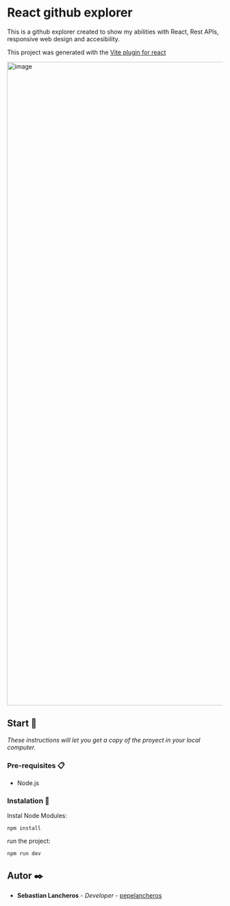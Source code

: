 # React github explorer

This is a github explorer created to show my abilities with React, Rest APIs, responsive web design and accesibility.

This project was generated with the [Vite plugin for react](https://github.com/vitejs/vite-plugin-react)

<img width="1499" alt="image" src="https://github.com/user-attachments/assets/77764495-7059-4c93-8bf3-548979b2c434">


## Start 🚀

_These instructions will let you get a copy of the proyect in your local computer._


### Pre-requisites 📋

* Node.js

### Instalation 🔧

Instal Node Modules:

```
npm install
```

run the project:

```
npm run dev
```

## Autor ✒️

* **Sebastian Lancheros** - *Developer* - [pepelancheros](https://github.com/pepelancheros)



